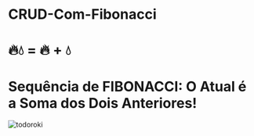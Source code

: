 # CRUD-Com-Fibonacci

# 🔥💧 = 🔥 + 💧


# Sequência de FIBONACCI: O Atual é a Soma dos Dois Anteriores!

![todoroki](https://user-images.githubusercontent.com/78625466/204029378-80d4dc6b-b29a-4dbb-a967-21226003e28f.gif)
